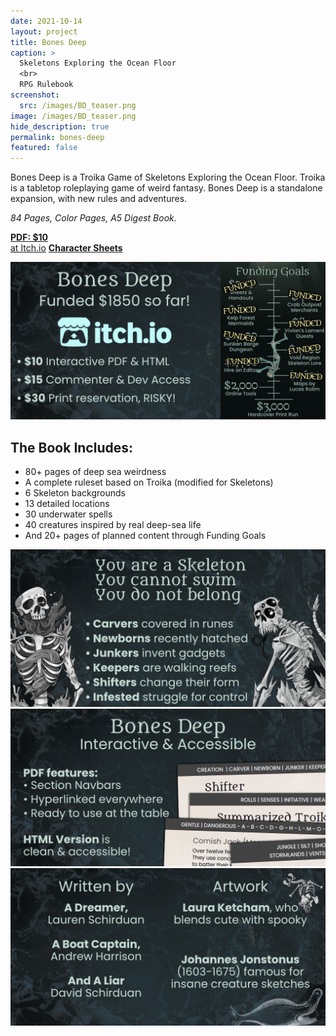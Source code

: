 ```yaml
---
date: 2021-10-14
layout: project
title: Bones Deep
caption: >
  Skeletons Exploring the Ocean Floor
  <br>
  RPG Rulebook
screenshot:
  src: /images/BD_teaser.png
image: /images/BD_teaser.png
hide_description: true
permalink: bones-deep
featured: false
---
```


<div class="shoppingCard">
  <p>Bones Deep is a Troika Game of Skeletons Exploring the Ocean Floor. Troika is a tabletop roleplaying game of weird fantasy. Bones Deep is a standalone expansion, with new rules and adventures.</p>
  <p><i>84 Pages, Color Pages, A5 Digest Book.</i></p>
  <div class="shoppingButtons">
    <a target="_blank" href="https://davidschirduan.itch.io/bones-deep" class="btn shoppingButton itchBTN"><strong>PDF: $10</strong><br>at Itch.io</a>
    <a target="_blank" href="/files/BonesDeep_sheets.pdf" class="btn shoppingButton itchBTN"><strong>Character Sheets</strong></a>
  </div>
</div>

[![BD_marketing_2.png](/images/BD_marketing_2.png)](https://davidschirduan.itch.io/bones-deep)

## The Book Includes:

* 80+ pages of deep sea weirdness
* A complete ruleset based on Troika (modified for Skeletons)
* 6 Skeleton backgrounds
* 13 detailed locations
* 30 underwater spells
* 40 creatures inspired by real deep-sea life
* And 20+ pages of planned content through Funding Goals

![BD_marketing_3.png](/images/BD_marketing_3.png)
![BD_marketing_4.png](/images/BD_marketing_4.png)
![BD_marketing_5.png](/images/BD_marketing_5.png)
